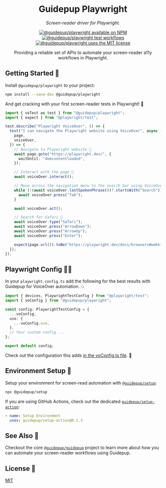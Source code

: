 <h1 align="center">Guidepup Playwright</h1>
<p align="center">
  <i>Screen-reader driver for Playwright.</i>
</p>
<p align="center">
  <a href="https://www.npmjs.com/package/@guidepup/playwright"><img alt="@guidepup/playwright available on NPM" src="https://img.shields.io/npm/v/@guidepup/playwright" /></a>
  <a href="https://github.com/guidepup/guidepup-playwright/actions/workflows/test.yml"><img alt="@guidepup/playwright test workflows" src="https://github.com/guidepup/guidepup-playwright/workflows/Test/badge.svg" /></a>
  <a href="https://github.com/guidepup/guidepup-playwright/blob/main/LICENSE"><img alt="@guidepup/playwright uses the MIT license" src="https://img.shields.io/github/license/guidepup/guidepup-playwright" /></a>
</p>
<p align="center">
  Providing a reliable set of APIs to automate your screen-reader a11y workflows in Playwright.
</p>

## Getting Started 🦮

Install `@guidepup/playwright` to your project:

```bash
npm install --save-dev @guidepup/playwright
```

And get cracking with your first screen-reader tests in Playwright! 🚀

```ts
import { voTest as test } from "@guidepup/playwright";
import { expect } from "@playwright/test";

test.describe("Playwright VoiceOver", () => {
  test("I can navigate the Playwright website using VoiceOver", async ({
    page,
    voiceOver,
  }) => {
    // Navigate to Playwright website 🎉
    await page.goto("https://playwright.dev/", {
      waitUntil: "domcontentloaded",
    });

    // Interact with the page 🙌
    await voiceOver.interact();

    // Move across the navigation menu to the search bar using VoiceOver 🔎
    while (!(await voiceOver.lastSpokenPhrase())?.startsWith("Search")) {
      await voiceOver.press("Tab");
    }

    await voiceOver.act();

    // Search for Safari 👀
    await voiceOver.type("Safari");
    await voiceOver.press("ArrowDown");
    await voiceOver.press("ArrowUp");
    await voiceOver.press("Enter");

    expect(page.url()).toBe("https://playwright.dev/docs/browsers#webkit");
  });
});
```

## Playwright Config 🐕‍🦺

In your `playwright.config.ts` add the following for the best results with
Guidepup for VoiceOver automation. 💥

```ts
import { devices, PlaywrightTestConfig } from "@playwright/test";
import { voConfig } from "@guidepup/playwright";

const config: PlaywrightTestConfig = {
  ...voConfig,
  use: {
    ...voConfig.use,
  },
  // Your custom config ...
};

export default config;
```

Check out the configuration this adds [in the voConfig.ts file](./src/voConfig.ts). 👀

## Environment Setup 🐾

Setup your environment for screen-read automation with [`@guidepup/setup`](https://github.com/guidepup/setup):

```bash
npx @guidepup/setup
```

If you are using GitHub Actions, check out the dedicated [`guidepup/setup-action`](https://github.com/marketplace/actions/guidepup-setup):

```yaml
- name: Setup Environment
  uses: guidepup/setup-action@0.1.3
```

## See Also 🐶

Checkout the core [`@guidepup/guidepup`](https://github.com/guidepup/guidepup)
project to learn more about how you can automate your screen-reader workflows
using Guidepup.

## License 🐩

[MIT](https://github.com/guidepup/guidepup/blob/main/LICENSE)
